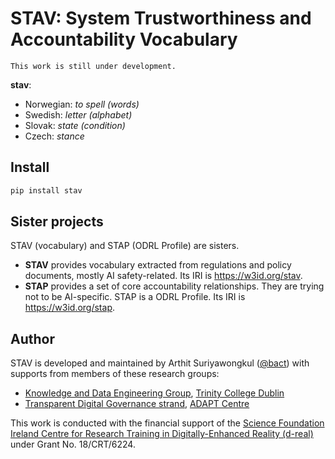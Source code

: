 # STAV: System Trustworthiness and Accountability Vocabulary

`This work is still under development.`

**stav**:
- Norwegian: *to spell (words)*
- Swedish: *letter (alphabet)*
- Slovak: *state (condition)*
- Czech: *stance*

## Install

```sh
pip install stav
```

## Sister projects

STAV (vocabulary) and STAP (ODRL Profile) are sisters.

- **STAV** provides vocabulary extracted from regulations and policy documents, mostly AI safety-related. Its IRI is https://w3id.org/stav.
- **STAP** provides a set of core accountability relationships. They are trying not to be AI-specific. STAP is a ODRL Profile. Its IRI is https://w3id.org/stap.


## Author
STAV is developed and maintained by Arthit Suriyawongkul ([@bact](https://github.com/bact/)) with supports from members of these research groups:

- [Knowledge and Data Engineering Group](https://www.tcd.ie/scss/research/research-groups/kdeg/), [Trinity College Dublin](https://www.tcd.ie/scss/)
- [Transparent Digital Governance strand](https://www.adaptcentre.ie/case-studies/transparent-digital-governance/), [ADAPT Centre](https://www.adaptcentre.ie/)

This work is conducted with the financial support of the [Science Foundation Ireland Centre for Research Training in Digitally-Enhanced Reality (d-real)](https://d-real.ie/) under Grant No. 18/CRT/6224.
